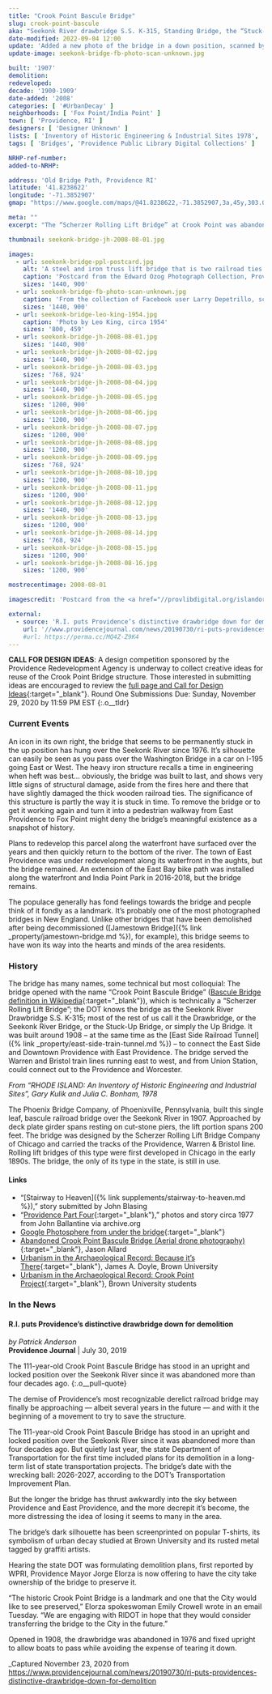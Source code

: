 ```yaml
---
title: "Crook Point Bascule Bridge"
slug: crook-point-bascule
aka: "Seekonk River drawbridge S.S. K-315, Standing Bridge, the “Stuck-up Bridge”"
date-modified: 2022-09-04 12:00
update: 'Added a new photo of the bridge in a down position, scanned by Facebook user Larry Depetrillo'
update-image: seekonk-bridge-fb-photo-scan-unknown.jpg

built: '1907'
demolition: 
redeveloped: 
decade: '1900-1909'
date-added: '2008'
categories: [ '#UrbanDecay' ]
neighborhoods: [ 'Fox Point/India Point' ]
town: [ 'Providence, RI' ]
designers: [ 'Designer Unknown' ]
lists: [ 'Inventory of Historic Engineering & Industrial Sites 1978', 'PPS Ten Most Endangered' ]
tags: [ 'Bridges', 'Providence Public Library Digital Collections' ]

NRHP-ref-number:
added-to-NRHP:

address: 'Old Bridge Path, Providence RI'
latitude: '41.8238622'
longitude: '-71.3852907'
gmap: "https://www.google.com/maps/@41.8238622,-71.3852907,3a,45y,303.03h,79.62t/data=!3m8!1e1!3m6!1sAF1QipMlk7krCpgNSVec1FizfIYWWUmv7ycq6FN3jOEj!2e10!3e11!6shttps:%2F%2Flh5.googleusercontent.com%2Fp%2FAF1QipMlk7krCpgNSVec1FizfIYWWUmv7ycq6FN3jOEj%3Dw203-h100-k-no-pi0-ya23.371279-ro-0-fo100!7i8704!8i4352"

meta: ""
excerpt: "The “Scherzer Rolling Lift Bridge” at Crook Point was abandoned in 1976 but once carried Providence, East Providence, Warren, & Bristol train lines"

thumbnail: seekonk-bridge-jh-2008-08-01.jpg

images:
  - url: seekonk-bridge-ppl-postcard.jpg
    alt: 'A steel and iron truss lift bridge that is two railroad ties wide and ever since 1976, stuck in the up position to allow boats to pass underneath and they travel up and down the Seekonk river'
    caption: 'Postcard from the Edward Ozog Photograph Collection, Providence Public Library'
    sizes: '1440, 900'
  - url: seekonk-bridge-fb-photo-scan-unknown.jpg
    caption: 'From the collection of Facebook user Larry Depetrillo, scanned from RI Annual Reports; date unknown'
    sizes: '1440, 900'
  - url: seekonk-bridge-leo-king-1954.jpg
    caption: 'Photo by Leo King, circa 1954'
    sizes: '800, 459'
  - url: seekonk-bridge-jh-2008-08-01.jpg
    sizes: '1440, 900'
  - url: seekonk-bridge-jh-2008-08-02.jpg
    sizes: '1440, 900'
  - url: seekonk-bridge-jh-2008-08-03.jpg
    sizes: '768, 924'
  - url: seekonk-bridge-jh-2008-08-04.jpg
    sizes: '1440, 900'
  - url: seekonk-bridge-jh-2008-08-05.jpg
    sizes: '1200, 900'
  - url: seekonk-bridge-jh-2008-08-06.jpg
    sizes: '1200, 900'
  - url: seekonk-bridge-jh-2008-08-07.jpg
    sizes: '1200, 900'
  - url: seekonk-bridge-jh-2008-08-08.jpg
    sizes: '1200, 900'
  - url: seekonk-bridge-jh-2008-08-09.jpg
    sizes: '768, 924'
  - url: seekonk-bridge-jh-2008-08-10.jpg
    sizes: '1200, 900'
  - url: seekonk-bridge-jh-2008-08-11.jpg
    sizes: '1200, 900'
  - url: seekonk-bridge-jh-2008-08-12.jpg
    sizes: '1440, 900'
  - url: seekonk-bridge-jh-2008-08-13.jpg
    sizes: '1200, 900'
  - url: seekonk-bridge-jh-2008-08-14.jpg
    sizes: '768, 924'
  - url: seekonk-bridge-jh-2008-08-15.jpg
    sizes: '1200, 900'
  - url: seekonk-bridge-jh-2008-08-16.jpg
    sizes: '1200, 900'

mostrecentimage: 2008-08-01

imagescredit: 'Postcard from the <a href="//provlibdigital.org/islandora/object/islandora%3A18026?solr_nav%5Bid%5D=98be77496b1046ab0dfe&solr_nav%5Bpage%5D=0&solr_nav%5Boffset%5D=3" target="_blank">Providence Public Library Digital Collection</a>, photo scan from Larry Depetrillo, and a photo by <a href="http://photos.nerail.org/showpic/?photo=2004051712391620075.jpg&amp;order=byyear&amp;page=8&amp;key=1954" target="_blank">Leo King</a>.'

external:
  - source: 'R.I. puts Providence’s distinctive drawbridge down for demolition, Providence Journal'
    url: '//www.providencejournal.com/news/20190730/ri-puts-providences-distinctive-drawbridge-down-for-demolition--poll'
    #url: https://perma.cc/MQ4Z-Z9K4
---
```


**CALL FOR DESIGN IDEAS**: A design competition sponsored by the Providence Redevelopment Agency is underway to collect creative ideas for reuse of the Crook Point Bridge structure. Those interested in submitting ideas are encouraged to review the [full page and Call for Design Ideas](//www.providenceri.gov/planning/crook-point-bridge/){:target="_blank"}. Round One Submissions Due: Sunday, November 29, 2020 by 11:59 PM EST
{:.o__tldr}

### Current Events

An icon in its own right, the bridge that seems to be permanently stuck in the up position has hung over the Seekonk River since 1976. It’s silhouette can easily be seen as you pass over the Washington Bridge in a car on I-195 going East or West. The heavy iron structure recalls a time in engineering when heft was best… obviously, the bridge was built to last, and shows very little signs of structural damage, aside from the fires here and there that have slightly damaged the thick wooden railroad ties. The significance of this structure is partly the way it is stuck in time. To remove the bridge or to get it working again and turn it into a pedestrian walkway from East Providence to Fox Point might deny the bridge’s meaningful existence as a snapshot of history.

Plans to redevelop this parcel along the waterfront have surfaced over the years and then quickly return to the bottom of the river. The town of East Providence was under  redevelopment along its waterfront in the aughts, but the bridge remained. An extension of the East Bay bike path was installed along the waterfront and India Point Park in 2016-2018, but the bridge remains. 

The populace generally has fond feelings towards the bridge and people think of it fondly as a landmark. It’s probably one of the most photographed bridges in New England. Unlike other bridges that have been demolished after being decommissioned ([Jamestown Bridge]({% link _property/jamestown-bridge.md %}), for example), this bridge seems to have won its way into the hearts and minds of the area residents.


### History

The bridge has many names, some technical but most colloquial: The bridge opened with the name “Crook Point Bascule Bridge” ([Bascule Bridge definition in Wikipedia](//en.wikipedia.org/wiki/Bascule_bridge){:target="_blank"}), which is technically a “Scherzer Rolling Lift Bridge”; the DOT knows the bridge as the Seekonk River Drawbridge S.S. K-315; most of the rest of us call it the Drawbridge, or the Seekonk River Bridge, or the Stuck-Up Bridge, or simply the Up Bridge. It was built around 1908 – at the same time as the [East Side Railroad Tunnel]({% link _property/east-side-train-tunnel.md %}) – to connect the East Side and Downtown Providence with East Providence. The bridge served the Warren and Bristol train lines running east to west, and from Union Station, could connect out to the Providence and Worcester.

_From “RHODE ISLAND: An Inventory of Historic Engineering and Industrial Sites”, Gary Kulik and Julia C. Bonham, 1978_

The Phoenix Bridge Company, of Phoenixville, Pennsylvania, built this single leaf, bascule railroad bridge over the Seekonk River in 1907. Approached by deck plate girder spans resting on cut-stone piers, the lift portion spans 200 feet. The bridge was designed by the Scherzer Rolling Lift Bridge Company of Chicago and carried the tracks of the Providence, Warren & Bristol line. Rolling lift bridges of this type were first developed in Chicago in the early 1890s. The bridge, the only of its type in the state, is still in use. 


#### Links

+ “[Stairway to Heaven]({% link supplements/stairway-to-heaven.md %}),” story submitted by John Blasing
+ “[Providence Part Four](//web.archive.org/web/20130514121409/open.salon.com/blog/designanator/2008/08/10/providence_part_four){:target="_blank"},” photos and story circa 1977 from John Ballantine via archive.org
+ [Google Photosphere from under the bridge](//www.google.com/maps/@41.8239096,-71.3852582,3a,75y,184.69h,148.06t/data=!3m8!1e1!3m6!1sAF1QipMMD-Bp1m9kbVcnos_8Rf3bmMjPuWkcfAgKN_IZ!2e10!3e11!6shttps:%2F%2Flh5.googleusercontent.com%2Fp%2FAF1QipMMD-Bp1m9kbVcnos_8Rf3bmMjPuWkcfAgKN_IZ%3Dw203-h100-k-no-pi-0-ya284.9947-ro0-fo100!7i7680!8i3840){:target="_blank"}
+ [Abandoned Crook Point Bascule Bridge (Aerial drone photography)](//www.youtube.com/watch?v=jknNV0eKVss){:target="_blank"}, Jason Allard
+ [Urbanism in the Archaeological Record: Because it’s There](//www.brown.edu/Departments/Joukowsky_Institute/courses/urbanism/4700.html){:target="_blank"}, James A. Doyle, Brown University
+ [Urbanism in the Archaeological Record: Crook Point Project](//brown.edu/Departments/Joukowsky_Institute/courses/urbanism/3903.html){:target="_blank"}, Brown University students


### In the News

#### R.I. puts Providence’s distinctive drawbridge down for demolition

_by Patrick Anderson_  
**Providence Journal** | July 30, 2019 

The 111-year-old Crook Point Bascule Bridge has stood in an upright and locked position over the Seekonk River since it was abandoned more than four decades ago.
{:.o__pull-quote}

The demise of Providence’s most recognizable derelict railroad bridge may finally be approaching — albeit several years in the future — and with it the beginning of a movement to try to save the structure.

The 111-year-old Crook Point Bascule Bridge has stood in an upright and locked position over the Seekonk River since it was abandoned more than four decades ago. But quietly last year, the state Department of Transportation for the first time included plans for its demolition in a long-term list of state transportation projects. The bridge’s date with the wrecking ball: 2026-2027, according to the DOT’s Transportation Improvement Plan.

But the longer the bridge has thrust awkwardly into the sky between Providence and East Providence, and the more decrepit it’s become, the more distressing the idea of losing it seems to many in the area.

The bridge’s dark silhouette has been screenprinted on popular T-shirts, its symbolism of urban decay studied at Brown University and its rusted metal tagged by graffiti artists.

Hearing the state DOT was formulating demolition plans, first reported by WPRI, Providence Mayor Jorge Elorza is now offering to have the city take ownership of the bridge to preserve it.

“The historic Crook Point Bridge is a landmark and one that the City would like to see preserved,” Elorza spokeswoman Emily Crowell wrote in an email Tuesday. “We are engaging with RIDOT in hope that they would consider transferring the bridge to the City in the future.”

Opened in 1908, the drawbridge was abandoned in 1976 and fixed upright to allow boats to pass while avoiding the expense of tearing it down.

_Captured November 23, 2020 from https://www.providencejournal.com/news/20190730/ri-puts-providences-distinctive-drawbridge-down-for-demolition
